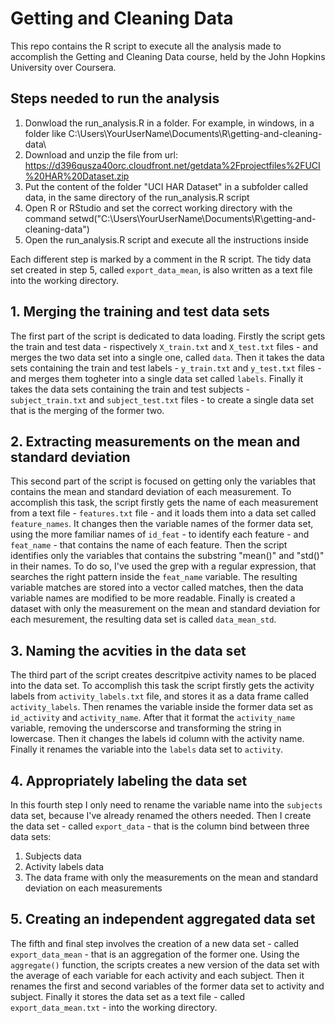 Getting and Cleaning Data
=========================

This repo contains the R script to execute all the analysis made to accomplish the Getting and Cleaning Data course, held by the John Hopkins University over Coursera.
 
Steps needed to run the analysis
--------------------------------

 1. Donwload the run_analysis.R in a folder. For example, in windows, in a folder like C:\Users\YourUserName\Documents\R\getting-and-cleaning-data\
 2. Download and unzip the file from  url: https://d396qusza40orc.cloudfront.net/getdata%2Fprojectfiles%2FUCI%20HAR%20Dataset.zip
 3. Put the content of the folder "UCI HAR Dataset" in a subfolder called data, in the same directory of the run_analysis.R script
 4. Open R or RStudio and set the correct working directory with the command setwd("C:\Users\YourUserName\Documents\R\getting-and-cleaning-data\")
 5. Open the run_analysis.R script and execute all the instructions inside
 
Each different step is marked by a comment in the R script. The tidy data set created in step 5, called `export_data_mean`, is also written as a text file into the working directory.

## 1. Merging the training and test data sets

The first part of the script is dedicated to data loading. Firstly the script gets the train and test data - rispectively `X_train.txt` and `X_test.txt` files - and merges the two data set into a single one, called `data`.
Then it takes the data sets containing the train and test labels - `y_train.txt` and `y_test.txt` files - and merges them togheter into a single data set called `labels`.
Finally it takes the data sets containing the train and test subjects - `subject_train.txt` and `subject_test.txt` files - to create a single data set that is the merging of the former two.

## 2. Extracting measurements on the mean and standard deviation 

This second part of the script is focused on getting only the variables that contains the mean and standard deviation of each measurement. 
To accomplish this task, the script firstly gets the name of each measurement from a text file - `features.txt` file - and it loads them into a data set called `feature_names`.
It changes then the variable names of the former data set, using the more familiar names of `id_feat` - to identify each feature - and `feat_name` - that contains the name of each feature.
Then the script identifies only the variables that contains the substring "mean()" and "std()" in their names. To do so, I've used the grep with a regular expression, that searches the right pattern inside the `feat_name` variable.
The resulting variable matches are stored into a vector called matches, then the data variable names are modified to be more readable.
Finally is created a dataset with only the measurement on the mean and standard deviation for each mesurement, the resulting data set is called `data_mean_std`.

## 3. Naming the acvities in the data set

The third part of the script creates descritpive activity names to be placed into the data set.
To accomplish this task the script firstly gets the activity labels from `activity_labels.txt` file, and stores it as a data frame called `activity_labels`. 
Then renames the variable inside the former data set as `id_activity` and `activity_name`. 
After that it format the `activity_name` variable, removing the underscorse and transforming the string in lowercase.
Then it changes the labels id column with the activity name. Finally it renames the variable into the `labels` data set to `activity`.

## 4. Appropriately labeling the data set 

In this fourth step I only need to rename the variable name into the `subjects` data set, because I've already renamed the others needed.
Then I create the data set - called `export_data` - that is the column bind between three data sets: 
 1. Subjects data
 2. Activity labels data
 3. The data frame with only the measurements on the mean and standard deviation on each measurements

## 5. Creating an independent aggregated data set

The fifth and final step involves the creation of a new data set - called `export_data_mean` - that is an aggregation of the former one.
Using the `aggregate()` function, the scripts creates a new version of the data set with the average of each variable for each activity and each subject.
Then it renames the first and second variables of the former data set to activity and subject.
Finally it stores the data set as a text file - called `export_data_mean.txt` - into the working directory.   